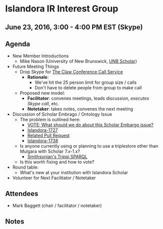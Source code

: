 # Islandora IR Interest Group
## June 23, 2016, 3:00 - 4:00 PM EST (Skype)

## Agenda

* New Member Introductions
	* Mike Nason (University of New Brunswick, [UNB Scholar](https://unbscholar.lib.unb.ca/))
* Future Meeting Things
	* Drop Skype for [The Claw Conference Call Service](https://groups.google.com/forum/#!topic/islandora/u32wsPQkVYs)
		* **Rationale**:  
			* We've hit the 25 person limit for group size / calls
			* Don't have to delete people from group to make call
	* Proposed new model:
		* **Facilitator**: convenes meetings, leads discussion, *executes Skype call*, etc.
		* **Notetaker**: takes notes, convenes the next meeting
* Discussion of Scholar Embrago / Ontology Issue
	* The problem is outlined here:
		* [VOTE: What should we do about this Scholar Embargo issue?](https://groups.google.com/forum/#!topic/islandora-ir/bvTMqbyXXZA)
		* [Islandora-1727](https://jira.duraspace.org/browse/ISLANDORA-1727)
		* [Related Pull Request](https://github.com/Islandora/islandora_ontology/pull/5)
		* [Islandora-1738](https://jira.duraspace.org/browse/ISLANDORA-1738)
	* Is anyone currently using or planning to use a triplestore other than Mulgara with Scholar 7.x-1.x?
		* [Smithsonian's Trippi SPARQL](https://groups.google.com/forum/#!searchin/islandora/triplestore/islandora/2BDumkJADN4/uvBTQRatAAAJ)
	* Is this worth fixing and how to vote?
* Round table:
	* What's new at your institution with Islandora Scholar
* Volunteer for Next Facilitator / Notetaker

## Attendees
* Mark Baggett (chair / facilitator / notetaker)


## Notes

		
